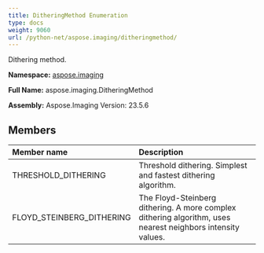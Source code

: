```yaml
---
title: DitheringMethod Enumeration
type: docs
weight: 9060
url: /python-net/aspose.imaging/ditheringmethod/
---
```


Dithering method.

**Namespace:** [aspose.imaging](/imaging/python-net/aspose.imaging/)

**Full Name:** aspose.imaging.DitheringMethod

**Assembly:**  Aspose.Imaging Version: 23.5.6

## **Members**
|**Member name**|**Description**|
| :- | :- |
|THRESHOLD_DITHERING|Threshold dithering. Simplest and fastest dithering algorithm.|
|FLOYD_STEINBERG_DITHERING|The Floyd-Steinberg dithering. A more complex dithering algorithm, uses nearest neighbors intensity values.|
